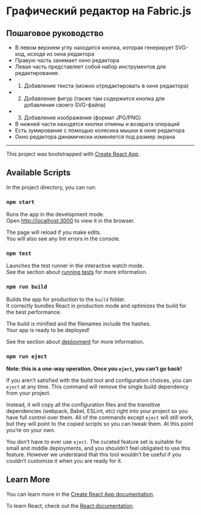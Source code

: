 # Графический редактор на Fabric.js

## Пошаговое руководство 

- В левом верхнем углу находится кнопка, которая генерирует SVG-код, исходя из окна редактора
- Правую часть занимает окно редактора
- Левая часть представляет собой набор инструментов для редактирования: 
- 1. Добавление текста (можно отредактировать в окне редактора)
- 2. Добавление фигур (также там содержится кнопка для добавления своего SVG-файла)
- 3. Добавление изображения (формат JPG/PNG)
- В нижней части находятся кнопки отмены и возврата операций
- Есть зумирование с помощью колесика мышки в окне редактора
- Окно редактора динамически изменяется под размер экрана
***

This project was bootstrapped with [Create React App](https://github.com/facebook/create-react-app).

## Available Scripts

In the project directory, you can run:

### `npm start`

Runs the app in the development mode.\
Open [http://localhost:3000](http://localhost:3000) to view it in the browser.

The page will reload if you make edits.\
You will also see any lint errors in the console.

### `npm test`

Launches the test runner in the interactive watch mode.\
See the section about [running tests](https://facebook.github.io/create-react-app/docs/running-tests) for more information.

### `npm run build`

Builds the app for production to the `build` folder.\
It correctly bundles React in production mode and optimizes the build for the best performance.

The build is minified and the filenames include the hashes.\
Your app is ready to be deployed!

See the section about [deployment](https://facebook.github.io/create-react-app/docs/deployment) for more information.

### `npm run eject`

**Note: this is a one-way operation. Once you `eject`, you can’t go back!**

If you aren’t satisfied with the build tool and configuration choices, you can `eject` at any time. This command will remove the single build dependency from your project.

Instead, it will copy all the configuration files and the transitive dependencies (webpack, Babel, ESLint, etc) right into your project so you have full control over them. All of the commands except `eject` will still work, but they will point to the copied scripts so you can tweak them. At this point you’re on your own.

You don’t have to ever use `eject`. The curated feature set is suitable for small and middle deployments, and you shouldn’t feel obligated to use this feature. However we understand that this tool wouldn’t be useful if you couldn’t customize it when you are ready for it.

## Learn More

You can learn more in the [Create React App documentation](https://facebook.github.io/create-react-app/docs/getting-started).

To learn React, check out the [React documentation](https://reactjs.org/).
